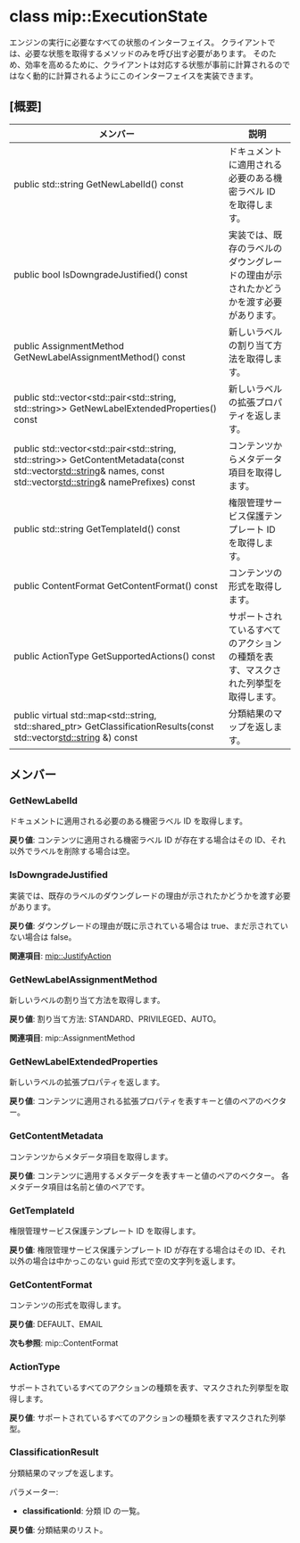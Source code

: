 # <a name="class-mipexecutionstate"></a>class mip::ExecutionState 
エンジンの実行に必要なすべての状態のインターフェイス。
クライアントでは、必要な状態を取得するメソッドのみを呼び出す必要があります。 そのため、効率を高めるために、クライアントは対応する状態が事前に計算されるのではなく動的に計算されるようにこのインターフェイスを実装できます。
  
## <a name="summary"></a>[概要]
 メンバー                        | 説明                                
--------------------------------|---------------------------------------------
 public std::string GetNewLabelId() const  |  ドキュメントに適用される必要のある機密ラベル ID を取得します。
 public bool IsDowngradeJustified() const  |  実装では、既存のラベルのダウングレードの理由が示されたかどうかを渡す必要があります。
 public AssignmentMethod GetNewLabelAssignmentMethod() const  |  新しいラベルの割り当て方法を取得します。
public std::vector<std::pair<std::string, std::string>> GetNewLabelExtendedProperties() const  |  新しいラベルの拡張プロパティを返します。
public std::vector<std::pair<std::string, std::string>> GetContentMetadata(const std::vector<std::string>& names, const std::vector<std::string>& namePrefixes) const  |  コンテンツからメタデータ項目を取得します。
 public std::string GetTemplateId() const  |  権限管理サービス保護テンプレート ID を取得します。
 public ContentFormat GetContentFormat() const  |  コンテンツの形式を取得します。
 public ActionType GetSupportedActions() const  |  サポートされているすべてのアクションの種類を表す、マスクされた列挙型を取得します。
public virtual std::map<std::string, std::shared_ptr<ClassificationResult>> GetClassificationResults(const std::vector<std::string> &) const  |  分類結果のマップを返します。
  
## <a name="members"></a>メンバー
  
### <a name="getnewlabelid"></a>GetNewLabelId
ドキュメントに適用される必要のある機密ラベル ID を取得します。

  
**戻り値**: コンテンツに適用される機密ラベル ID が存在する場合はその ID、それ以外でラベルを削除する場合は空。
  
### <a name="isdowngradejustified"></a>IsDowngradeJustified
実装では、既存のラベルのダウングレードの理由が示されたかどうかを渡す必要があります。

  
**戻り値**: ダウングレードの理由が既に示されている場合は true、まだ示されていない場合は false。 
  
**関連項目**: [mip::JustifyAction](class_mip_justifyaction.md)
  
### <a name="getnewlabelassignmentmethod"></a>GetNewLabelAssignmentMethod
新しいラベルの割り当て方法を取得します。

  
**戻り値**: 割り当て方法: STANDARD、PRIVILEGED、AUTO。 
  
**関連項目**: mip::AssignmentMethod
  
### <a name="getnewlabelextendedproperties"></a>GetNewLabelExtendedProperties
新しいラベルの拡張プロパティを返します。

  
**戻り値**: コンテンツに適用される拡張プロパティを表すキーと値のペアのベクター。
  
### <a name="getcontentmetadata"></a>GetContentMetadata
コンテンツからメタデータ項目を取得します。

  
**戻り値**: コンテンツに適用するメタデータを表すキーと値のペアのベクター。 各メタデータ項目は名前と値のペアです。
  
### <a name="gettemplateid"></a>GetTemplateId
権限管理サービス保護テンプレート ID を取得します。

  
**戻り値**: 権限管理サービス保護テンプレート ID が存在する場合はその ID、それ以外の場合は中かっこのない guid 形式で空の文字列を返します。
  
### <a name="getcontentformat"></a>GetContentFormat
コンテンツの形式を取得します。

  
**戻り値**: DEFAULT、EMAIL 
  
**次も参照**: mip::ContentFormat
  
### <a name="actiontype"></a>ActionType
サポートされているすべてのアクションの種類を表す、マスクされた列挙型を取得します。

  
**戻り値**: サポートされているすべてのアクションの種類を表すマスクされた列挙型。
  
### <a name="classificationresult"></a>ClassificationResult
分類結果のマップを返します。

パラメーター:  
* **classificationId**: 分類 ID の一覧。 



  
**戻り値**: 分類結果のリスト。